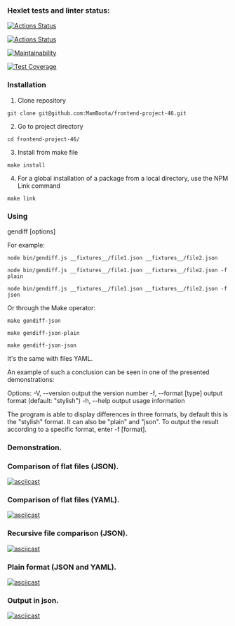 ### Hexlet tests and linter status:

[![Actions Status](https://github.com/MamBoota/frontend-project-46/actions/workflows/hexlet-check.yml/badge.svg)](https://github.com/MamBoota/frontend-project-46/actions)

[![Actions Status](https://github.com/MamBoota/frontend-project-46/actions/workflows/mamboota-check.yml/badge.svg)](https://github.com/MamBoota/frontend-project-46/actions)

[![Maintainability](https://api.codeclimate.com/v1/badges/6e34909e009c5750eb46/maintainability)](https://codeclimate.com/github/MamBoota/frontend-project-46/maintainability)

[![Test Coverage](https://api.codeclimate.com/v1/badges/6e34909e009c5750eb46/test_coverage)](https://codeclimate.com/github/MamBoota/frontend-project-46/test_coverage)

### Installation

1. Clone repository

```
git clone git@github.com:MamBoota/frontend-project-46.git
```

2. Go to project directory

```
cd frontend-project-46/
```

3. Install from make file

```
make install
```

4. For a global installation of a package from a local directory, use the NPM Link command

```
make link
```

### Using

gendiff <filepath1> <filepath2> [options]

For example:

```
node bin/gendiff.js __fixtures__/file1.json __fixtures__/file2.json
```

```
node bin/gendiff.js __fixtures__/file1.json __fixtures__/file2.json -f plain
```

```
node bin/gendiff.js __fixtures__/file1.json __fixtures__/file2.json -f json
```

Or through the Make operator:

```
make gendiff-json
```

```
make gendiff-json-plain
```

```
make gendiff-json-json
```

It's the same with files YAML.

An example of such a conclusion can be seen in one of the presented demonstrations:

Options:
-V, --version output the version number
-f, --format [type] output format (default: "stylish")
-h, --help output usage information

The program is able to display differences in three formats, by default this is the "stylish" format. It can also be "plain" and "json". To output the result according to a specific format, enter -f [format].

### Demonstration.

### Comparison of flat files (JSON).

[![asciicast](https://asciinema.org/a/dKfUuO2tPPkyxGzmH0tVam3E4.svg)](https://asciinema.org/a/dKfUuO2tPPkyxGzmH0tVam3E4)

### Comparison of flat files (YAML).

[![asciicast](https://asciinema.org/a/h2LbEbcfyxNChAYJOG5FduNkk.svg)](https://asciinema.org/a/h2LbEbcfyxNChAYJOG5FduNkk)

### Recursive file comparison (JSON).

[![asciicast](https://asciinema.org/a/DGzOYIfupaFOjroMgc31Pxphy.svg)](https://asciinema.org/a/DGzOYIfupaFOjroMgc31Pxphy)

### Plain format (JSON and YAML).

[![asciicast](https://asciinema.org/a/675482.svg)](https://asciinema.org/a/675482)

### Output in json.

[![asciicast](https://asciinema.org/a/675648.svg)](https://asciinema.org/a/675648)
